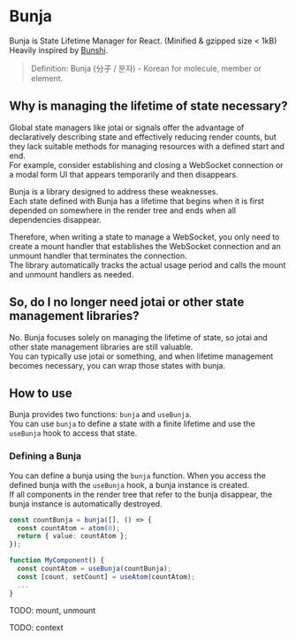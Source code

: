 # Bunja

Bunja is State Lifetime Manager for React. (Minified & gzipped size < 1kB)\
Heavily inspired by [Bunshi](https://github.com/saasquatch/bunshi).

> Definition: Bunja (分子 / 분자) - Korean for molecule, member or element.

## Why is managing the lifetime of state necessary?

Global state managers like jotai or signals offer the advantage of declaratively describing state and effectively reducing render counts,
but they lack suitable methods for managing resources with a defined start and end.\
For example, consider establishing and closing a WebSocket connection or a modal form UI that appears temporarily and then disappears.

Bunja is a library designed to address these weaknesses.\
Each state defined with Bunja has a lifetime that begins when it is first depended on somewhere in the render tree and ends when all dependencies disappear.

Therefore, when writing a state to manage a WebSocket,
you only need to create a mount handler that establishes the WebSocket connection and an unmount handler that terminates the connection.\
The library automatically tracks the actual usage period and calls the mount and unmount handlers as needed.

## So, do I no longer need jotai or other state management libraries?

No. Bunja focuses solely on managing the lifetime of state, so jotai and other state management libraries are still valuable.\
You can typically use jotai or something, and when lifetime management becomes necessary, you can wrap those states with bunja.

## How to use

Bunja provides two functions: `bunja` and `useBunja`.\
You can use `bunja` to define a state with a finite lifetime and use the `useBunja` hook to access that state.

### Defining a Bunja

You can define a bunja using the `bunja` function. When you access the defined bunja with the `useBunja` hook, a bunja instance is created.\
If all components in the render tree that refer to the bunja disappear, the bunja instance is automatically destroyed.

```ts
const countBunja = bunja([], () => {
  const countAtom = atom(0);
  return { value: countAtom };
});

function MyComponent() {
  const countAtom = useBunja(countBunja);
  const [count, setCount] = useAtom(countAtom);
  ...
}
```

TODO: mount, unmount

TODO: context
